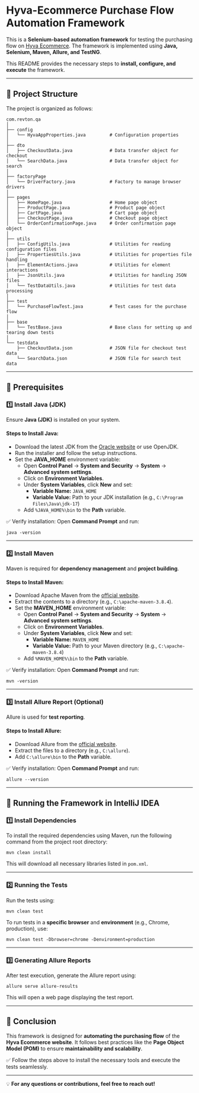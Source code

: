 # Hyva-Ecommerce Purchase Flow Automation Framework

This is a **Selenium-based automation framework** for testing the purchasing flow on [Hyva Ecommerce](https://demo.hyva.io/).
The framework is implemented using **Java, Selenium, Maven, Allure, and TestNG**.

This README provides the necessary steps to **install, configure, and execute** the framework.

---

## 📁 Project Structure

The project is organized as follows:

```
com.revton.qa
│
├── config
│   └── HyvaAppProperties.java         # Configuration properties
│
├── dto
│   ├── CheckoutData.java              # Data transfer object for checkout
│   └── SearchData.java                # Data transfer object for search
│
├── factoryPage
│   └── DriverFactory.java             # Factory to manage browser drivers
│
├── pages
│   ├── HomePage.java                  # Home page object
│   ├── ProductPage.java               # Product page object
│   ├── CartPage.java                  # Cart page object
│   ├── CheckoutPage.java              # Checkout page object
│   └── OrderConfirmationPage.java     # Order confirmation page object
│
├── utils
│   ├── ConfigUtils.java               # Utilities for reading configuration files
│   ├── PropertiesUtils.java           # Utilities for properties file handling
│   ├── ElementActions.java            # Utilities for element interactions
│   ├── JsonUtils.java                 # Utilities for handling JSON files
│   └── TestDataUtils.java             # Utilities for test data processing
│
├── test
│   └── PurchaseFlowTest.java          # Test cases for the purchase flow
│
├── base
│   └── TestBase.java                  # Base class for setting up and tearing down tests
│
└── testdata
    ├── CheckoutData.json              # JSON file for checkout test data
    └── SearchData.json                # JSON file for search test data
```

---

## 🔧 Prerequisites

### 1️⃣ Install Java (JDK)
Ensure **Java (JDK)** is installed on your system.

#### **Steps to Install Java:**
- Download the latest JDK from the [Oracle website](https://www.oracle.com/java/) or use OpenJDK.
- Run the installer and follow the setup instructions.
- Set the **JAVA_HOME** environment variable:
  - Open **Control Panel** → **System and Security** → **System** → **Advanced system settings**.
  - Click on **Environment Variables**.
  - Under **System Variables**, click **New** and set:
    - **Variable Name:** `JAVA_HOME`
    - **Variable Value:** Path to your JDK installation (e.g., `C:\Program Files\Java\jdk-17`)
  - Add `%JAVA_HOME%\bin` to the **Path** variable.

✅ Verify installation: Open **Command Prompt** and run:  
```
java -version
```

---

### 2️⃣ Install Maven
Maven is required for **dependency management** and **project building**.

#### **Steps to Install Maven:**
- Download Apache Maven from the [official website](https://maven.apache.org/download.cgi).
- Extract the contents to a directory (e.g., `C:\apache-maven-3.8.4`).
- Set the **MAVEN_HOME** environment variable:
  - Open **Control Panel** → **System and Security** → **System** → **Advanced system settings**.
  - Click on **Environment Variables**.
  - Under **System Variables**, click **New** and set:
    - **Variable Name:** `MAVEN_HOME`
    - **Variable Value:** Path to your Maven directory (e.g., `C:\apache-maven-3.8.4`)
  - Add `%MAVEN_HOME%\bin` to the **Path** variable.

✅ Verify installation: Open **Command Prompt** and run:  
```
mvn -version
```

---

### 3️⃣ Install Allure Report (Optional)
Allure is used for **test reporting**.

#### **Steps to Install Allure:**
- Download Allure from the [official website](https://github.com/allure-framework/allure2/releases).
- Extract the files to a directory (e.g., `C:\allure`).
- Add `C:\allure\bin` to the **Path** variable.

✅ Verify installation: Open **Command Prompt** and run:  
```
allure --version
```

---

## 🚀 Running the Framework in IntelliJ IDEA

### 1️⃣ Install Dependencies
To install the required dependencies using Maven, run the following command from the project root directory:
```
mvn clean install
```
This will download all necessary libraries listed in `pom.xml`.

---

### 2️⃣ Running the Tests
Run the tests using:
```
mvn clean test
```
To run tests in a **specific browser** and **environment** (e.g., Chrome, production), use:
```
mvn clean test -Dbrowser=chrome -Denvironment=production
```

---

### 3️⃣ Generating Allure Reports
After test execution, generate the Allure report using:
```
allure serve allure-results
```
This will open a web page displaying the test report.

---

## 🎯 Conclusion
This framework is designed for **automating the purchasing flow** of the **Hyva Ecommerce website**.
It follows best practices like the **Page Object Model (POM)** to ensure **maintainability and scalability**.

✅ Follow the steps above to install the necessary tools and execute the tests seamlessly.

---

💡 **For any questions or contributions, feel free to reach out!**


